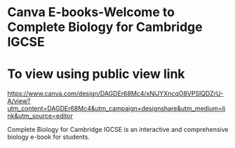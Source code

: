 # Canva E-books-Welcome to Complete Biology for Cambridge IGCSE

# To view using public view link 
https://www.canva.com/design/DAGDEr68Mc4/xNIJYXncqO8VPSlQDZrU-A/view?utm_content=DAGDEr68Mc4&utm_campaign=designshare&utm_medium=link&utm_source=editor

Complete Biology for Cambridge IGCSE is an interactive and comprehensive biology e-book for students. 



